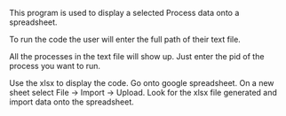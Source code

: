 This program is used to display a selected Process data onto a spreadsheet.

To run the code the user will enter the full path of their text file.

All the processes in the text file will show up.
Just enter the pid of the process you want to run.

Use the xlsx to display the code.
Go onto google spreadsheet. 
On a new sheet select File -> Import -> Upload.
Look for the xlsx file generated and import data onto the spreadsheet.
